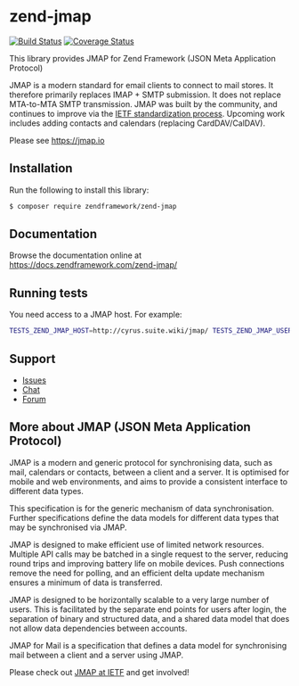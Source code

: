 # zend-jmap

[![Build Status](https://secure.travis-ci.org/zendframework/zend-jmap.svg?branch=master)](https://secure.travis-ci.org/zendframework/zend-jmap)
[![Coverage Status](https://coveralls.io/repos/github/zendframework/zend-jmap/badge.svg?branch=master)](https://coveralls.io/github/zendframework/zend-jmap?branch=master)

This library provides JMAP for Zend Framework (JSON Meta Application Protocol)

JMAP is a modern standard for email clients to connect to mail stores. It therefore primarily replaces IMAP + SMTP submission. It does not replace MTA-to-MTA SMTP transmission. JMAP was built by the community, and continues to improve via the [IETF standardization process](https://datatracker.ietf.org/wg/jmap/). Upcoming work includes adding contacts and calendars (replacing CardDAV/CalDAV).

Please see https://jmap.io

## Installation

Run the following to install this library:

```bash
$ composer require zendframework/zend-jmap
```

## Documentation

Browse the documentation online at https://docs.zendframework.com/zend-jmap/

## Running tests

You need access to a JMAP host.  For example:
```bash
TESTS_ZEND_JMAP_HOST=http://cyrus.suite.wiki/jmap/ TESTS_ZEND_JMAP_USER=test TESTS_ZEND_JMAP_PASSWORD=wikisuite ./vendor/bin/phpunit
```

## Support

* [Issues](https://github.com/zendframework/zend-jmap/issues/)
* [Chat](https://zendframework-slack.herokuapp.com/)
* [Forum](https://discourse.zendframework.com/)

## More about JMAP (JSON Meta Application Protocol)

JMAP is a modern and generic protocol for synchronising data, such as mail, calendars or contacts, between a client and a server.  It is optimised for mobile and web environments, and aims to provide a consistent interface to different data types.

This specification is for the generic mechanism of data synchronisation.  Further specifications define the data models for different data types that may be synchronised via JMAP.

JMAP is designed to make efficient use of limited network resources. Multiple API calls may be batched in a single request to the server, reducing round trips and improving battery life on mobile devices. Push connections remove the need for polling, and an efficient delta update mechanism ensures a minimum of data is transferred.

JMAP is designed to be horizontally scalable to a very large number of users.  This is facilitated by the separate end points for users after login, the separation of binary and structured data, and a shared data model that does not allow data dependencies between accounts.

JMAP for Mail is a specification that defines a data model for synchronising mail between a client and a server using JMAP.

Please check out [JMAP at IETF](https://datatracker.ietf.org/wg/jmap/) and get involved!
